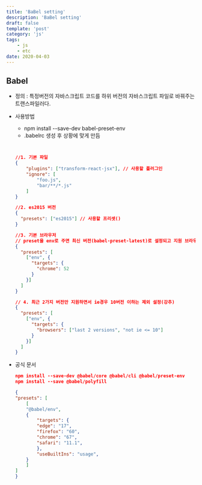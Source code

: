```yaml
---
title: 'BaBel setting'
description: 'BaBel setting'
draft: false
template: 'post'
category: 'js'
tags:
    - js
    - etc
date: 2020-04-03
---
```


## Babel

-   정의 : 특정버전의 자바스크립트 코드를 하위 버전의 자바스크립트 파일로 바꿔주는 트랜스파일러다.

-   사용방법

    -   npm install --save-dev babel-preset-env
    -   .babelrc 생성 후 상황에 맞게 만듬

    ```json


    //1. 기본 파일
    {
        "plugins": ["transform-react-jsx"], // 사용할 플러그인
        "ignore": [
            "foo.js",
            "bar/**/*.js"
        ]
    }

    //2. es2015 버전
    {
      "presets": ["es2015"] // 사용할 프리셋()
    }

    //3. 기본 브라우저
    // preset을 env로 주면 최신 버전(babel-preset-latest)로 설정되고 지원 브라우저의 버전을 정의할수 있다.
    {
      "presets": [
        ["env", {
          "targets": {
            "chrome": 52
          }
        }]
      ]
    }

    // 4. 최근 2가지 버전만 지원하면서 ie경우 10버전 이하는 제외 설정(강추)
    {
      "presets": [
        ["env", {
          "targets": {
            "browsers": ["last 2 versions", "not ie <= 10"]
          }
        }]
      ]
    }
    ```

-   공식 문서

    ```json
    npm install --save-dev @babel/core @babel/cli @babel/preset-env
    npm install --save @babel/polyfill

    {
    "presets": [
        [
        "@babel/env",
        {
            "targets": {
            "edge": "17",
            "firefox": "60",
            "chrome": "67",
            "safari": "11.1",
            },
            "useBuiltIns": "usage",
        }
        ]
    ]
    }

    ```
